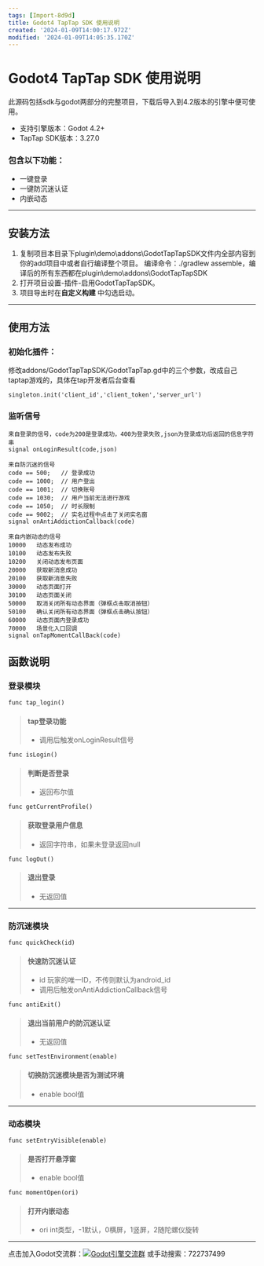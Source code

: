 ```yaml
---
tags: [Import-8d9d]
title: Godot4 TapTap SDK 使用说明
created: '2024-01-09T14:00:17.972Z'
modified: '2024-01-09T14:05:35.170Z'
---
```


# Godot4 TapTap SDK 使用说明

此源码包括sdk与godot两部分的完整项目，下载后导入到4.2版本的引擎中便可使用。
* 支持引擎版本：Godot 4.2+
* TapTap SDK版本：3.27.0

### 包含以下功能：
* 一键登录
* 一键防沉迷认证
* 内嵌动态
_________________
## 安装方法
1. 复制项目本目录下plugin\demo\addons\GodotTapTapSDK文件内全部内容到你的add项目中或者自行编译整个项目。
  编译命令：./gradlew assemble，编译后的所有东西都在plugin\demo\addons\GodotTapTapSDK
2. 打开项目设置-插件-启用GodotTapTapSDK。
3. 项目导出时在**自定义构建** 中勾选启动。
_________________
## 使用方法
### 初始化插件：

修改addons/GodotTapTapSDK/GodotTapTap.gd中的三个参数，改成自己taptap游戏的，具体在tap开发者后台查看
```
singleton.init('client_id','client_token','server_url')
```

### 监听信号
```
来自登录的信号，code为200是登录成功，400为登录失败,json为登录成功后返回的信息字符串
signal onLoginResult(code,json)

来自防沉迷的信号
code == 500;   // 登录成功
code == 1000;  // 用户登出
code == 1001;  // 切换账号
code == 1030;  // 用户当前无法进行游戏
code == 1050;  // 时长限制
code == 9002;  // 实名过程中点击了关闭实名窗
signal onAntiAddictionCallback(code)

来自内嵌动态的信号
10000	动态发布成功
10100	动态发布失败
10200	关闭动态发布页面
20000	获取新消息成功
20100	获取新消息失败
30000	动态页面打开
30100	动态页面关闭
50000	取消关闭所有动态界面（弹框点击取消按钮）
50100	确认关闭所有动态界面（弹框点击确认按钮）
60000	动态页面内登录成功
70000	场景化入口回调
signal onTapMomentCallBack(code)
```
## 函数说明
### 登录模块
```
func tap_login()
```
> #### tap登录功能
> - 调用后触发onLoginResult信号

```
func isLogin()
```
> #### 判断是否登录
> - 返回布尔值

```
func getCurrentProfile()
```
> #### 获取登录用户信息
> - 返回字符串，如果未登录返回null

```
func logOut()
```
> #### 退出登录
> - 无返回值
_________________
### 防沉迷模块
```
func quickCheck(id)
```
> #### 快速防沉迷认证
> - id 玩家的唯一ID，不传则默认为android_id
> - 调用后触发onAntiAddictionCallback信号

```
func antiExit()
```
> #### 退出当前用户的防沉迷认证
> - 无返回值

```
func setTestEnvironment(enable)
```
> #### 切换防沉迷模块是否为测试环境
> - enable bool值

_________________
### 动态模块
```
func setEntryVisible(enable)
```
> #### 是否打开悬浮窗
> - enable bool值

```
func momentOpen(ori)
```
> #### 打开内嵌动态
> - ori int类型，-1默认，0横屏，1竖屏，2随陀螺仪旋转
_________________

点击加入Godot交流群：<a target="_blank" href="https://qm.qq.com/cgi-bin/qm/qr?k=W4HFsixrp21iVio3jhmalbDgyiuKuVZO&jump_from=webapi&authKey=1qoGS3eG8/2Tx2o4xqfuXERjwR5WuD3eGNPTykoPPeOF97xrkue62ly5utMvn9Aa"><img border="0" src="//pub.idqqimg.com/wpa/images/group.png" alt="Godot引擎交流群" title="Godot引擎交流群"></a>
或手动搜索：722737499
